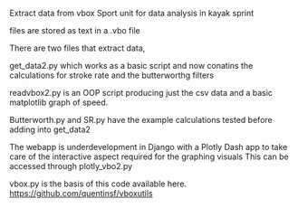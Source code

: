 Extract data from vbox Sport unit for data analysis in kayak sprint 

files are stored as text in a .vbo file

There are two files that extract data, 

get_data2.py which works as a basic script and now conatins the calculations for stroke rate and the butterworthg filters

readvbox2.py is an OOP script producing just the csv data and a basic matplotlib graph of speed.

Butterworth.py and SR.py have the example calculations tested before adding into get_data2

The webapp is underdevelopment in Django with a Plotly Dash app to take care of the interactive aspect required for the graphing visuals
This can be accessed through plotly_vbo2.py


vbox.py is the basis of this code available here. https://github.com/quentinsf/vboxutils



